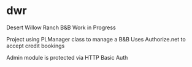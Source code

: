 # dwr
Desert Willow Ranch B&B
Work in Progress

Project using PLManager class to manage a B&B
Uses Authorize.net to accept credit bookings

Admin module is protected via HTTP Basic Auth
